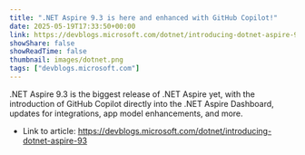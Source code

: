 ```yaml
---
title: ".NET Aspire 9.3 is here and enhanced with GitHub Copilot!"
date: 2025-05-19T17:33:50+00:00
link: https://devblogs.microsoft.com/dotnet/introducing-dotnet-aspire-93
showShare: false
showReadTime: false
thumbnail: images/dotnet.png
tags: ["devblogs.microsoft.com"]
---
```

.NET Aspire 9.3 is the biggest release of .NET Aspire yet, with the introduction of GitHub Copilot directly into the .NET Aspire Dashboard, updates for integrations, app model enhancements, and more.

- Link to article: https://devblogs.microsoft.com/dotnet/introducing-dotnet-aspire-93